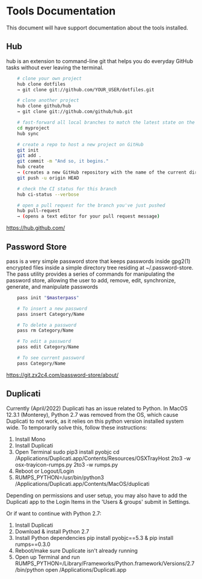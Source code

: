 # Tools Documentation

This document will have support documentation about the tools installed.

## Hub

hub is an extension to command-line git that helps you do everyday GitHub tasks without ever leaving the terminal.

```bash
    # clone your own project
    hub clone dotfiles
    → git clone git://github.com/YOUR_USER/dotfiles.git

    # clone another project
    hub clone github/hub
    → git clone git://github.com/github/hub.git

    # fast-forward all local branches to match the latest state on the remote
    cd myproject
    hub sync

    # create a repo to host a new project on GitHub
    git init
    git add .
    git commit -m "And so, it begins."
    hub create
    → (creates a new GitHub repository with the name of the current directory)
    git push -u origin HEAD

    # check the CI status for this branch
    hub ci-status --verbose

    # open a pull request for the branch you've just pushed
    hub pull-request
    → (opens a text editor for your pull request message)
```

<https://hub.github.com/>

## Password Store

pass is a very simple password store that keeps passwords inside gpg2(1) encrypted files inside a simple directory tree residing at ~/.password-store.
The pass utility provides a series of commands for manipulating the password store, allowing the user to add, remove, edit, synchronize, generate, and manipulate passwords

```bash
    pass init "$masterpass"

    # To insert a new password
    pass insert Category/Name

    # To delete a password
    pass rm Category/Name

    # To edit a password
    pass edit Category/Name

    # To see current password
    pass Category/Name
```

<https://git.zx2c4.com/password-store/about/>

## Duplicati

Currently (April/2022) Duplicati has an issue related to Python.
In MacOS 12.3.1 (Monterey), Python 2.7 was removed from the OS, which cause Duplicati to not work, as it relies on this python version installed system wide.
To temporarily solve this, follow these instructions:

1. Install Mono
2. Install Duplicati
3. Open Terminal
    sudo pip3 install pyobjc
    cd /Applications/Duplicati.app/Contents/Resources/OSXTrayHost
    2to3 -w osx-trayicon-rumps.py
    2to3 -w rumps.py
4. Reboot or Logout/Login
5. RUMPS_PYTHON=/usr/bin/python3 /Applications/Duplicati.app/Contents/MacOS/duplicati

Depending on permissions and user setup, you may also have to add the Duplicati app to the Login Items in the 'Users & groups' submit in Settings.

Or if want to continue with Python 2.7:

1. Install Duplicati
2. Download & install Python 2.7
3. Install Python dependencies pip install pyobjc==5.3 & pip install rumps==0.3.0
4. Reboot/make sure Duplicate isn't already running
5. Open up Terminal and run RUMPS_PYTHON=/Library/Frameworks/Python.framework/Versions/2.7/bin/python open /Applications/Duplicati.app
